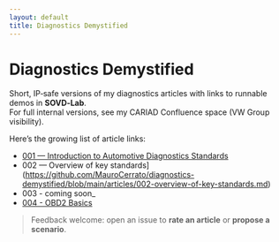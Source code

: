 ```yaml
---
layout: default
title: Diagnostics Demystified
---
```


# Diagnostics Demystified

Short, IP‑safe versions of my diagnostics articles with links to runnable demos in **SOVD‑Lab**.  
For full internal versions, see my CARIAD Confluence space (VW Group visibility).

Here’s the growing list of article links:

- [001 — Introduction to Automotive Diagnostics Standards](articles/001-introduction-to-diagnostics-standards.md)
- 002 — Overview of key standards](https://github.com/MauroCerrato/diagnostics-demystified/blob/main/articles/002-overview-of-key-standards.md)
- 003 - coming soon_
- [004 - OBD2 Basics](articles/004-obd2-basics.md)


> Feedback welcome: open an issue to **rate an article** or **propose a scenario**.
